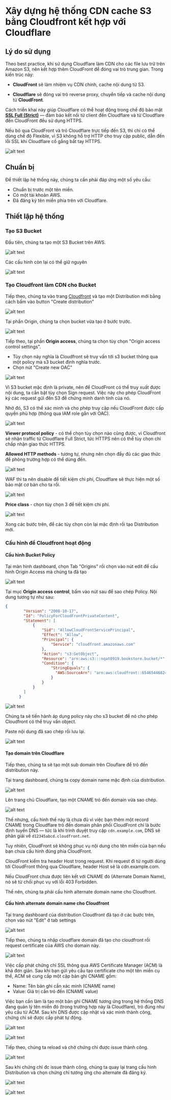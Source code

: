 # Xây dựng hệ thống CDN cache S3 bằng Cloudfront kết hợp với Cloudflare

## Lý do sử dụng

Theo best practice, khi sử dụng Cloudflare làm CDN cho các file lưu trữ trên Amazon S3, nên kết hợp thêm CloudFront để đóng vai trò trung gian. Trong kiến trúc này:

- **CloudFront** sẽ làm nhiệm vụ CDN chính, cache nội dung từ S3.

- **Cloudflare** sẽ đóng vai trò reverse proxy, chuyển tiếp và cache nội dung từ **CloudFront**.

Cách triển khai này giúp Cloudflare có thể hoạt động trong chế độ bảo mật [**SSL Full (Strict)**](./ssl-with-cloudflare.md#chi-tiết-về-các-loại-ssl-của-cloudflare) — đảm bảo kết nối từ client đến Cloudflare và từ Cloudflare đến CloudFront đều sử dụng HTTPS.

Nếu bỏ qua CloudFront và trỏ Cloudflare trực tiếp đến S3, thì chỉ có thể dùng chế độ Flexible, vì S3 không hỗ trợ HTTP cho truy cập public, dẫn đến lỗi SSL khi Cloudflare cố gắng bắt tay HTTPS.

![alt text](image.png)

## Chuẩn bị

Để thiết lập hệ thống này, chúng ta cần phải đáp ứng một số yêu cầu:
- Chuẩn bị trước một tên miền.
- Có một tài khoản AWS.
- Đã đăng ký tên miền phía trên với Cloudflare.

## Thiết lập hệ thống

### Tạo S3 Bucket

Đầu tiên, chúng ta tạo một S3 Bucket trên AWS.

![alt text](image-1.png)

Các cấu hình còn lại có thể giữ nguyên

![alt text](image-2.png)

### Tạo Cloudfront làm CDN cho Bucket

Tiếp theo, chúng ta vào trang [Cloudfront](https://us-east-1.console.aws.amazon.com/cloudfront/v4/home?region=ap-northeast-1#/distributions) và tạo một Distribution mới bằng cách bấm vào button "Create distribution"

![alt text](image-3.png)

Tại phần Origin, chúng ta chọn bucket vừa tạo ở bước trước.

![alt text](image-4.png)

Tiếp theo, tại phần **Origin access**, chúng ta chọn tùy chọn "Origin access control settings".
- Tùy chọn này nghĩa là Cloudfront sẽ truy vấn tới s3 bucket thông qua một policy mà s3 bucket định nghĩa trước.
- Chọn nút "Create new OAC"

![alt text](image-5.png)

Vì S3 bucket mặc định là private, nên để CloudFront có thể truy xuất được nội dung, ta cần bật tùy chọn Sign request. Việc này cho phép CloudFront ký các request gửi đến S3 để chứng minh danh tính của nó. 

Nhờ đó, S3 có thể xác minh và cho phép truy cập nếu CloudFront được cấp quyền phù hợp (thông qua IAM role gắn với OAC).

![alt text](image-6.png)

**Viewer protocol policy** - có thể chọn tùy chọn nào cũng được, vì Cloudfront sẽ nhận traffic từ Cloudflare Full Strict, tức HTTPS nên có thể tùy chọn chỉ chấp nhận giao thức HTTPS.

**Allowed HTTP methods** - tương tự, nhưng nên chọn đầy đủ các giao thức đề phòng trường hợp có thể dùng đến.

![alt text](image-7.png)

WAF thì ta nên disable để tiết kiệm chi phí, Cloudflare sẽ thực hiện một số bảo mật cơ bản cho ta rồi.

![alt text](image-8.png)

**Price class** - chọn tùy chọn 3 để tiết kiệm chi phí.

![alt text](image-9.png)

Xong các bước trên, để các tùy chọn còn lại mặc định rồi tạo Distribution mới.

### Cấu hình để Cloudfront hoạt động

#### Cấu hình Bucket Policy

Tại màn hình dashboard, chọn Tab "Origins" rồi chọn vào nút edit để cấu hình Origin Access mà chúng ta đã tạo

![alt text](image-10.png)

Tại mục **Origin access control**, bấm vào nút sau để sao chép Policy. Nội dung tương tự như sau:

```json
{
        "Version": "2008-10-17",
        "Id": "PolicyForCloudFrontPrivateContent",
        "Statement": [
            {
                "Sid": "AllowCloudFrontServicePrincipal",
                "Effect": "Allow",
                "Principal": {
                    "Service": "cloudfront.amazonaws.com"
                },
                "Action": "s3:GetObject",
                "Resource": "arn:aws:s3:::nqat0919.bookstore.bucket/*",
                "Condition": {
                    "StringEquals": {
                      "AWS:SourceArn": "arn:aws:cloudfront::654654468249:distribution/E372MDDY575Q8U"
                    }
                }
            }
        ]
      }
```

![alt text](image-11.png)

Chúng ta sẽ tiến hành áp dụng policy này cho s3 bucket để nó cho phép Cloudfront có thể truy vấn object.

Paste nội dung đã sao chép rồi lưu lại.

![alt text](image-12.png)

#### Tạo domain trên Cloudflare

Tiếp theo, chúng ta sẽ tạo một sub domain trên Clouflare để trỏ đến distribution này.

Tại trang dashboard, chúng ta copy domain name mặc định của distribution.

![alt text](image-14.png)

Lên trang chủ Cloudflare, tạo một CNAME trỏ đến domain vừa sao chép.

![alt text](image-15.png)

Thế nhưng, cấu hình thế này là chưa đủ vì việc bạn thêm một record CNAME trong Cloudflare trỏ đến domain phân phối CloudFront chỉ là bước định tuyến DNS  — tức là khi trình duyệt truy cập `cdn.example.com`, DNS sẽ phân giải về `d12345abcd.cloudfront.net`.

Tuy nhiên, CloudFront sẽ không phục vụ nội dung cho tên miền của bạn nếu bạn chưa cấu hình đúng phía CloudFront.

CloudFront kiểm tra header Host trong request. Khi request đi từ người dùng tới CloudFront thông qua Cloudflare, header Host sẽ là cdn.example.com.

Nếu CloudFront chưa được liên kết với CNAME đó (Alternate Domain Name), nó sẽ từ chối phục vụ với lỗi 403 Forbidden.

Thế nên, chúng ta phải cấu hình alternate domain name cho Cloudfront.

#### Cấu hình alternate domain name cho Cloudfront

Tại trang dashboard của distribution Cloudfront đã tạo ở các bước trên, chọn vào nút "Edit" ở tab settings

![alt text](image-13.png)

Tiếp theo, chúng ta nhập cloudflare domain đã tạo cho cloudfront rồi request certificate của AWS cho domain này. 

![alt text](image-16.png)

Việc cấp phát chứng chỉ SSL thông qua AWS Certificate Manager (ACM) là khá đơn giản. Sau khi bạn gửi yêu cầu tạo certificate cho một tên miền cụ thể, ACM sẽ cung cấp một cặp bản ghi CNAME gồm:

- Name: Tên bản ghi cần xác minh (CNAME name)
- Value: Giá trị cần trỏ đến (CNAME value)

Việc bạn cần làm là tạo một bản ghi CNAME tương ứng trong hệ thống DNS đang quản lý tên miền đó (trong trường hợp này là Cloudflare), trỏ đúng như yêu cầu từ ACM. Sau khi DNS được cập nhật và xác minh thành công, chứng chỉ sẽ được cấp phát tự động.

![alt text](image-17.png)

![alt text](image-18.png)

Tiếp theo, chúng ta reload và chờ chứng chỉ được issue thành công.

![alt text](image-19.png)

Sau khi chứng chỉ đc issue thành công, chúng ta quay lại trang cấu hình Distribution và chọn chứng chỉ tương ứng cho alternate đã đăng ký.

![alt text](image-20.png)

![alt text](image-21.png)
